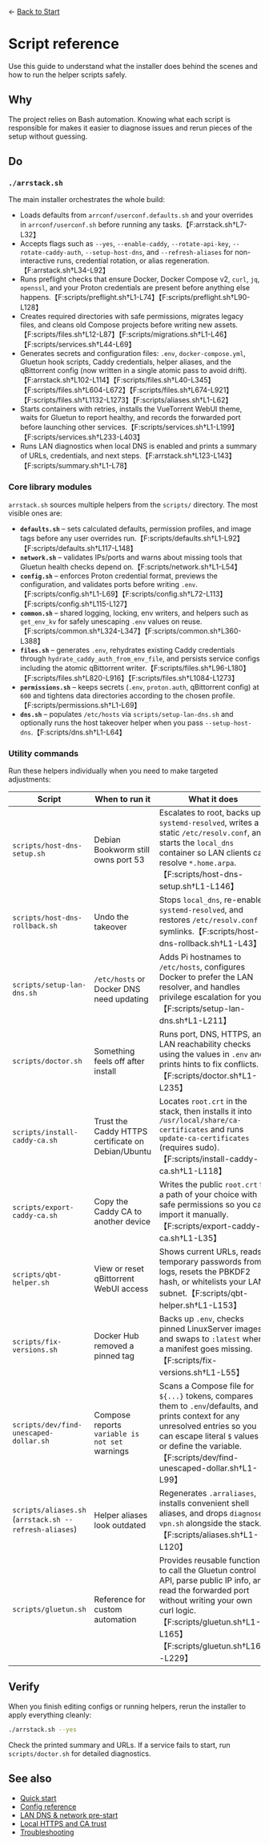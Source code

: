 ← [Back to Start](../README.md)

# Script reference

Use this guide to understand what the installer does behind the scenes and how to run the helper scripts safely.

## Why
The project relies on Bash automation. Knowing what each script is responsible for makes it easier to diagnose issues and rerun pieces of the setup without guessing.

## Do
### `./arrstack.sh`
The main installer orchestrates the whole build:
- Loads defaults from `arrconf/userconf.defaults.sh` and your overrides in `arrconf/userconf.sh` before running any tasks.【F:arrstack.sh†L7-L32】
- Accepts flags such as `--yes`, `--enable-caddy`, `--rotate-api-key`, `--rotate-caddy-auth`, `--setup-host-dns`, and `--refresh-aliases` for non-interactive runs, credential rotation, or alias regeneration.【F:arrstack.sh†L34-L92】
- Runs preflight checks that ensure Docker, Docker Compose v2, `curl`, `jq`, `openssl`, and your Proton credentials are present before anything else happens.【F:scripts/preflight.sh†L1-L74】【F:scripts/preflight.sh†L90-L128】
- Creates required directories with safe permissions, migrates legacy files, and cleans old Compose projects before writing new assets.【F:scripts/files.sh†L12-L87】【F:scripts/migrations.sh†L1-L46】【F:scripts/services.sh†L44-L69】
- Generates secrets and configuration files: `.env`, `docker-compose.yml`, Gluetun hook scripts, Caddy credentials, helper aliases, and the qBittorrent config (now written in a single atomic pass to avoid drift).【F:arrstack.sh†L102-L114】【F:scripts/files.sh†L40-L345】【F:scripts/files.sh†L604-L672】【F:scripts/files.sh†L674-L921】【F:scripts/files.sh†L1132-L1273】【F:scripts/aliases.sh†L1-L62】
- Starts containers with retries, installs the VueTorrent WebUI theme, waits for Gluetun to report healthy, and records the forwarded port before launching other services.【F:scripts/services.sh†L1-L199】【F:scripts/services.sh†L233-L403】
- Runs LAN diagnostics when local DNS is enabled and prints a summary of URLs, credentials, and next steps.【F:arrstack.sh†L123-L143】【F:scripts/summary.sh†L1-L78】

### Core library modules
`arrstack.sh` sources multiple helpers from the `scripts/` directory. The most visible ones are:
- **`defaults.sh`** – sets calculated defaults, permission profiles, and image tags before any user overrides run.【F:scripts/defaults.sh†L1-L92】【F:scripts/defaults.sh†L117-L148】
- **`network.sh`** – validates IPs/ports and warns about missing tools that Gluetun health checks depend on.【F:scripts/network.sh†L1-L54】
- **`config.sh`** – enforces Proton credential format, previews the configuration, and validates ports before writing `.env`.【F:scripts/config.sh†L1-L69】【F:scripts/config.sh†L72-L113】【F:scripts/config.sh†L115-L127】
- **`common.sh`** – shared logging, locking, env writers, and helpers such as `get_env_kv` for safely unescaping `.env` values on reuse.【F:scripts/common.sh†L324-L347】【F:scripts/common.sh†L360-L388】
- **`files.sh`** – generates `.env`, rehydrates existing Caddy credentials through `hydrate_caddy_auth_from_env_file`, and persists service configs including the atomic qBittorrent writer.【F:scripts/files.sh†L96-L180】【F:scripts/files.sh†L820-L916】【F:scripts/files.sh†L1084-L1273】
- **`permissions.sh`** – keeps secrets (`.env`, `proton.auth`, qBittorrent config) at `600` and tightens data directories according to the chosen profile.【F:scripts/permissions.sh†L1-L69】
- **`dns.sh`** – populates `/etc/hosts` via `scripts/setup-lan-dns.sh` and optionally runs the host takeover helper when you pass `--setup-host-dns`.【F:scripts/dns.sh†L1-L64】

### Utility commands
Run these helpers individually when you need to make targeted adjustments:

| Script | When to run it | What it does |
| --- | --- | --- |
| `scripts/host-dns-setup.sh` | Debian Bookworm still owns port 53 | Escalates to root, backs up `systemd-resolved`, writes a static `/etc/resolv.conf`, and starts the `local_dns` container so LAN clients can resolve `*.home.arpa`.【F:scripts/host-dns-setup.sh†L1-L146】 |
| `scripts/host-dns-rollback.sh` | Undo the takeover | Stops `local_dns`, re-enables `systemd-resolved`, and restores `/etc/resolv.conf` symlinks.【F:scripts/host-dns-rollback.sh†L1-L43】 |
| `scripts/setup-lan-dns.sh` | `/etc/hosts` or Docker DNS need updating | Adds Pi hostnames to `/etc/hosts`, configures Docker to prefer the LAN resolver, and handles privilege escalation for you.【F:scripts/setup-lan-dns.sh†L1-L211】 |
| `scripts/doctor.sh` | Something feels off after install | Runs port, DNS, HTTPS, and LAN reachability checks using the values in `.env` and prints hints to fix conflicts.【F:scripts/doctor.sh†L1-L235】 |
| `scripts/install-caddy-ca.sh` | Trust the Caddy HTTPS certificate on Debian/Ubuntu | Locates `root.crt` in the stack, then installs it into `/usr/local/share/ca-certificates` and runs `update-ca-certificates` (requires sudo).【F:scripts/install-caddy-ca.sh†L1-L118】 |
| `scripts/export-caddy-ca.sh` | Copy the Caddy CA to another device | Writes the public `root.crt` to a path of your choice with safe permissions so you can import it manually.【F:scripts/export-caddy-ca.sh†L1-L35】 |
| `scripts/qbt-helper.sh` | View or reset qBittorrent WebUI access | Shows current URLs, reads temporary passwords from logs, resets the PBKDF2 hash, or whitelists your LAN subnet.【F:scripts/qbt-helper.sh†L1-L153】 |
| `scripts/fix-versions.sh` | Docker Hub removed a pinned tag | Backs up `.env`, checks pinned LinuxServer images, and swaps to `:latest` when a manifest goes missing.【F:scripts/fix-versions.sh†L1-L55】 |
| `scripts/dev/find-unescaped-dollar.sh` | Compose reports `variable is not set` warnings | Scans a Compose file for `${...}` tokens, compares them to `.env`/defaults, and prints context for any unresolved entries so you can escape literal `$` values or define the variable.【F:scripts/dev/find-unescaped-dollar.sh†L1-L99】 |
| `scripts/aliases.sh` (`arrstack.sh --refresh-aliases`) | Helper aliases look outdated | Regenerates `.arraliases`, installs convenient shell aliases, and drops `diagnose-vpn.sh` alongside the stack.【F:scripts/aliases.sh†L1-L120】 |
| `scripts/gluetun.sh` | Reference for custom automation | Provides reusable functions to call the Gluetun control API, parse public IP info, and read the forwarded port without writing your own curl logic.【F:scripts/gluetun.sh†L1-L165】【F:scripts/gluetun.sh†L167-L229】 |

## Verify
When you finish editing configs or running helpers, rerun the installer to apply everything cleanly:
```bash
./arrstack.sh --yes
```
Check the printed summary and URLs. If a service fails to start, run `scripts/doctor.sh` for detailed diagnostics.

## See also
- [Quick start](../README.md)
- [Config reference](config.md)
- [LAN DNS & network pre-start](lan-dns-network-setup.md)
- [Local HTTPS and CA trust](https-and-ca.md)
- [Troubleshooting](troubleshooting.md)
